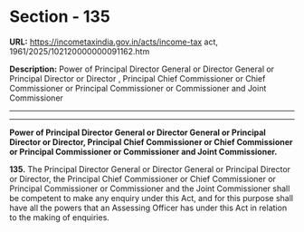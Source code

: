 # Section - 135

**URL:** https://incometaxindia.gov.in/acts/income-tax act, 1961/2025/102120000000091162.htm

**Description:** Power of Principal Director General or Director General or Principal Director or Director , Principal Chief Commissioner or Chief Commissioner or Principal Commissioner or Commissioner and Joint Commissioner

---

****

**Power of Principal Director General or Director General or Principal Director or Director, Principal Chief Commissioner or Chief Commissioner or Principal Commissioner or Commissioner and Joint Commissioner.**

**135.** The Principal Director General or Director General or Principal Director or Director, the Principal Chief Commissioner or Chief Commissioner or Principal Commissioner or Commissioner and the Joint Commissioner shall be competent to make any enquiry under this Act, and for this purpose shall have all the powers that an Assessing Officer has under this Act in relation to the making of enquiries.
